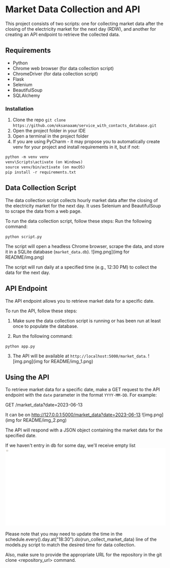 # Market Data Collection and API

This project consists of two scripts: one for collecting market data after the closing of the electricity market for the next day (RDW), and another for creating an API endpoint to retrieve the collected data.

## Requirements

- Python
- Chrome web browser (for data collection script)
- ChromeDriver (for data collection script)
- Flask
- Selenium
- BeautifulSoup
- SQLAlchemy

### Installation

1. Clone the repo
`git clone https://github.com/oksanaaam/service_with_contacts_database.git`
2. Open the project folder in your IDE
3. Open a terminal in the project folder
4. If you are using PyCharm - it may propose you to automatically create venv for your project and install requirements in it, but if not:
```
python -m venv venv
venv\Scripts\activate (on Windows)
source venv/bin/activate (on macOS)
pip install -r requirements.txt
```

## Data Collection Script

The data collection script collects hourly market data after the closing of the electricity market for the next day. It uses Selenium and BeautifulSoup to scrape the data from a web page.

To run the data collection script, follow these steps:
Run the following command:

`python script.py`

The script will open a headless Chrome browser, scrape the data, and store it in a SQLite database (`market_data.db`).
![img.png](img for README/img.png)

The script will run daily at a specified time (e.g., 12:30 PM) to collect the data for the next day.

## API Endpoint

The API endpoint allows you to retrieve market data for a specific date.

To run the API, follow these steps:

1. Make sure the data collection script is running or has been run at least once to populate the database.

2. Run the following command:

`python app.py`


3. The API will be available at `http://localhost:5000/market_data`.
![img.png](img for README/img_1.png)

## Using the API

To retrieve market data for a specific date, make a GET request to the API endpoint with the `date` parameter in the format `YYYY-MM-DD`. 
For example:

GET /market_data?date=2023-06-13

It can be on http://127.0.0.1:5000/market_data?date=2023-06-13
![img.png](img for README/img_2.png)

The API will respond with a JSON object containing the market data for the specified date.

If we haven't entry in db for some day, we'll receive empty list
![img.png](img_3.png)

Please note that you may need to update the time in the schedule.every().day.at("18:30").do(run_collect_market_data) line of the models.py script to match the desired time for data collection.

Also, make sure to provide the appropriate URL for the repository in the git clone <repository_url> command.